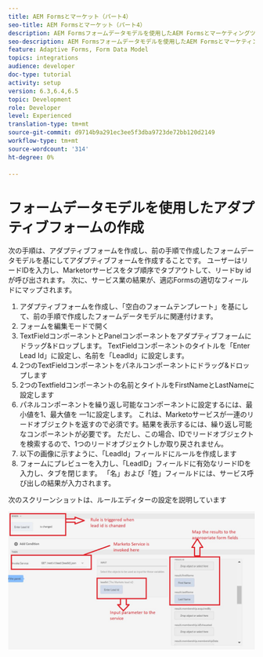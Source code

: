 ```yaml
---
title: AEM Formsとマーケット（パート4）
seo-title: AEM Formsとマーケット（パート4）
description: AEM Formsフォームデータモデルを使用したAEM Formsとマーケティングツールの統合に関するチュートリアルです。
seo-description: AEM Formsフォームデータモデルを使用したAEM Formsとマーケティングツールの統合に関するチュートリアルです。
feature: Adaptive Forms, Form Data Model
topics: integrations
audience: developer
doc-type: tutorial
activity: setup
version: 6.3,6.4,6.5
topic: Development
role: Developer
level: Experienced
translation-type: tm+mt
source-git-commit: d9714b9a291ec3ee5f3dba9723de72bb120d2149
workflow-type: tm+mt
source-wordcount: '314'
ht-degree: 0%

---
```



# フォームデータモデルを使用したアダプティブフォームの作成

次の手順は、アダプティブフォームを作成し、前の手順で作成したフォームデータモデルを基にしてアダプティブフォームを作成することです。
ユーザーはリードIDを入力し、Marketorサービスをタブ順序でタブアウトして、リードby idが呼び出されます。 次に、サービス業の結果が、適応Formsの適切なフィールドにマップされます。

1. アダプティブフォームを作成し、「空白のフォームテンプレート」を基にして、前の手順で作成したフォームデータモデルに関連付けます。
1. フォームを編集モードで開く
1. TextFieldコンポーネントとPanelコンポーネントをアダプティブフォームにドラッグ&amp;ドロップします。 TextFieldコンポーネントのタイトルを「Enter Lead Id」に設定し、名前を「LeadId」に設定します。
1. 2つのTextFieldコンポーネントをパネルコンポーネントにドラッグ&amp;ドロップします
1. 2つのTextfieldコンポーネントの名前とタイトルをFirstNameとLastNameに設定します
1. パネルコンポーネントを繰り返し可能なコンポーネントに設定するには、最小値を1、最大値を —1に設定します。 これは、Marketoサービスが一連のリードオブジェクトを返すので必須です。結果を表示するには、繰り返し可能なコンポーネントが必要です。 ただし、この場合、IDでリードオブジェクトを検索するので、1つのリードオブジェクトしか取り戻されません。
1. 以下の画像に示すように、「LeadId」フィールドにルールを作成します
1. フォームにプレビューを入力し、「LeadID」フィールドに有効なリードIDを入力し、タブを閉じます。 「名」および「姓」フィールドには、サービス呼び出しの結果が入力されます。

次のスクリーンショットは、ルールエディターの設定を説明しています

![ruleeditor](assets/ruleeditor.jfif)
